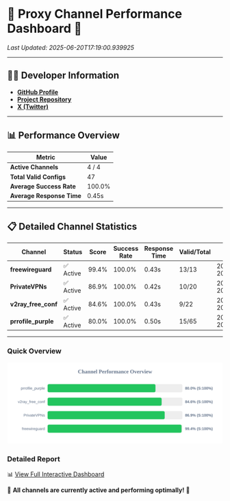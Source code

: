 # 🌟 Proxy Channel Performance Dashboard 🌟

_Last Updated: 2025-06-20T17:19:00.939925_

---

## 👩‍💻 Developer Information

- **[GitHub Profile](https://github.com/4n0nymou3)**  
- **[Project Repository](https://github.com/4n0nymou3/multi-proxy-config-fetcher)**  
- **[X (Twitter)](https://x.com/4n0nymou3)**  

---

## 📊 Performance Overview

| Metric                | Value       |
|-----------------------|-------------|
| **Active Channels**   | 4 / 4       |
| **Total Valid Configs** | 47          |
| **Average Success Rate** | 100.0%      |
| **Average Response Time** | 0.45s       |

---

## 📋 Detailed Channel Statistics

| Channel          | Status     | Score  | Success Rate | Response Time | Valid/Total | Last Success               |
|------------------|------------|--------|--------------|---------------|-------------|----------------------------|
| **freewireguard**  | ✅ Active  | 99.4%  | 100.0% | 0.43s         | 13/13       | 2025-06-20T17:19:00.938438 |
| **PrivateVPNs**  | ✅ Active  | 86.9%  | 100.0% | 0.42s         | 10/20       | 2025-06-20T17:19:00.486659 |
| **v2ray_free_conf**  | ✅ Active  | 84.6%  | 100.0% | 0.43s         | 9/22       | 2025-06-20T17:19:00.031312 |
| **prrofile_purple**  | ✅ Active  | 80.0%  | 100.0% | 0.50s         | 15/65       | 2025-06-20T17:18:59.562366 |

---

### Quick Overview
<div align="center">
  <a href="https://raw.githubusercontent.com/nullluser/NullRepo/refs/heads/main/assets/channel_stats_chart.svg">
    <img src="https://raw.githubusercontent.com/nullluser/NullRepo/refs/heads/main/assets/channel_stats_chart.svg" alt="Source Performance Statistics" width="800">
  </a>
</div>

### Detailed Report
📊 [View Full Interactive Dashboard](https://htmlpreview.github.io/?https://github.com/nullluser/NullRepo/blob/main/assets/performance_report.html)

🎉 **All channels are currently active and performing optimally!** 🎉

